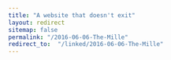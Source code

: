 ```yaml
---
title: "A website that doesn't exit"
layout: redirect
sitemap: false
permalink: "/2016-06-06-The-Mille"
redirect_to:  "/linked/2016-06-06-The-Mille"
---
```

